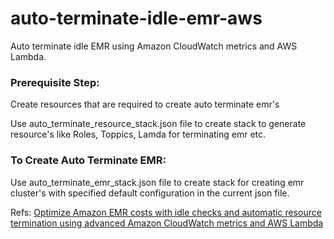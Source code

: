 # auto-terminate-idle-emr-aws
Auto terminate idle EMR using Amazon CloudWatch metrics and AWS Lambda.



### Prerequisite Step: 
Create resources that are required to create auto terminate emr's

Use auto_terminate_resource_stack.json file to create stack to generate resource's like Roles, Toppics, Lamda for terminating emr etc.

### To Create Auto Terminate EMR:

Use auto_terminate_emr_stack.json file to create stack for creating emr cluster's with specified default configuration in the current json file.


Refs: [Optimize Amazon EMR costs with idle checks and automatic resource termination using advanced Amazon CloudWatch metrics and AWS Lambda](https://aws.amazon.com/blogs/big-data/optimize-amazon-emr-costs-with-idle-checks-and-automatic-resource-termination-using-advanced-amazon-cloudwatch-metrics-and-aws-lambda/)
